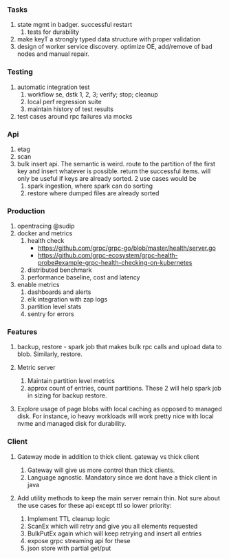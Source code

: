 ### Tasks
1. state mgmt in badger. successful restart
    1. tests for durability
1. make keyT a strongly typed data structure with proper validation
1. design of worker service discovery. optimize OE, add/remove of bad nodes
and manual repair.

### Testing
1. automatic integration test
    1. workflow se, dstk 1, 2, 3; verify; stop; cleanup
    1. local perf regression suite
    1. maintain history of test results
1. test cases around rpc failures via mocks

        
### Api
1. etag
1. scan
1. bulk insert api. The semantic is weird. route to the
partition of the first key and insert whatever is possible. 
return the successful items. will only be useful if keys 
are already sorted. 2 use cases would be
    1. spark ingestion, where spark can do sorting
    2. restore where dumped files are already sorted

### Production
1. opentracing @sudip
1. docker and metrics
    1. health check
        - https://github.com/grpc/grpc-go/blob/master/health/server.go
        - https://github.com/grpc-ecosystem/grpc-health-probe#example-grpc-health-checking-on-kubernetes
    1. distributed benchmark
    1. performance baseline, cost and latency
1. enable metrics
    1. dashboards and alerts
    1. elk integration with zap logs
    1. partition level stats
    1. sentry for errors
        

### Features
1. backup, restore - spark job that makes bulk rpc calls
and upload data to blob. Similarly, restore.

1. Metric server
    1. Maintain partition level metrics
    1. approx count of entries, count partitions. These 2 will help spark job
    in sizing for backup restore.
    
1. Explore usage of page blobs with local caching as opposed to managed disk.
For instance, io heavy workloads will work pretty nice with local nvme and
managed disk for durability.

### Client
1. Gateway mode in addition to thick client. gateway vs thick client
    1. Gateway will give us more control than thick clients.
    1. Language agnostic. Mandatory since we dont have a thick client 
    in java

1. Add utility methods to keep the main server remain thin. Not sure about
the use cases for these api except ttl so lower priority:
    1. Implement TTL cleanup logic
    1. ScanEx which will retry and give you all elements requested
    1. BulkPutEx again which will keep retrying and insert all entries
    1. expose grpc streaming api for these
    1. json store with partial get/put

